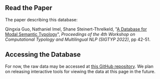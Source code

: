## Read the Paper

The paper describing this database:

Qingxia Guo, Nathaniel Imel, Shane Steinert-Threlkeld, "[A Database for Modal Semantic Typology](https://sigtyp.github.io/workshops/2022/sigtyp/papers/SIGTYP8.pdf)", _Proceedings of the 4th Workshop on Computational Typology and Multilingual NLP (SIGTYP 2022)_, pp 42-51.

## Accessing the Database

For now, the raw data may be accessed at [this GitHub repository](https://github.com/CLMBRs/modal-typology).  We plan on releasing interactive tools for viewing the data at this page in the future.
